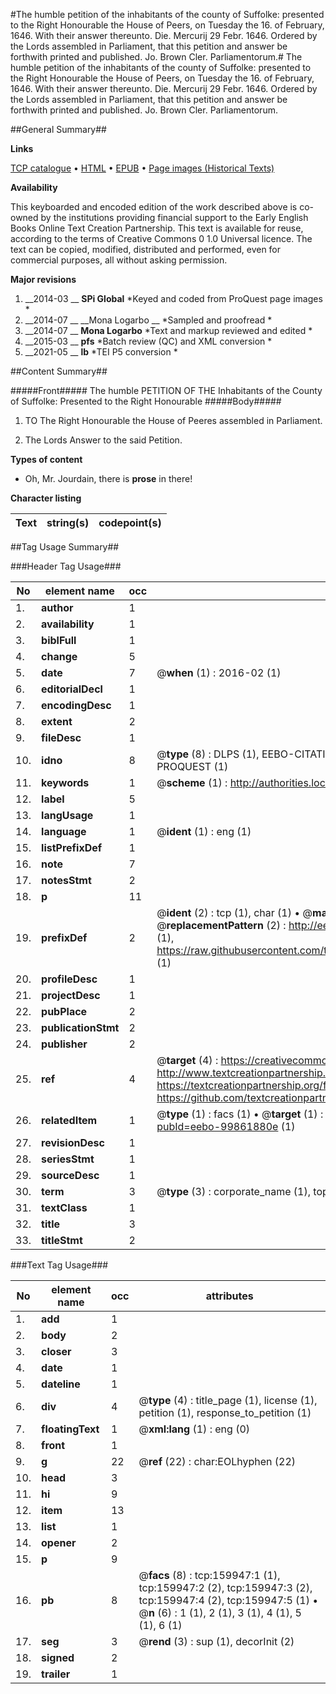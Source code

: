 #The humble petition of the inhabitants of the county of Suffolke: presented to the Right Honourable the House of Peers, on Tuesday the 16. of February, 1646. With their answer thereunto. Die. Mercurij 29 Febr. 1646. Ordered by the Lords assembled in Parliament, that this petition and answer be forthwith printed and published. Jo. Brown Cler. Parliamentorum.#
The humble petition of the inhabitants of the county of Suffolke: presented to the Right Honourable the House of Peers, on Tuesday the 16. of February, 1646. With their answer thereunto. Die. Mercurij 29 Febr. 1646. Ordered by the Lords assembled in Parliament, that this petition and answer be forthwith printed and published. Jo. Brown Cler. Parliamentorum.

##General Summary##

**Links**

[TCP catalogue](http://www.ota.ox.ac.uk/tcp/)  • 
[HTML](http://tei.it.ox.ac.uk/tcp/Texts-HTML/free/A86/A86802.html)  • 
[EPUB](http://tei.it.ox.ac.uk/tcp/Texts-EPUB/free/A86/A86802.epub) • 
[Page images (Historical Texts)](https://historicaltexts.jisc.ac.uk/eebo-99861880e)

**Availability**

This keyboarded and encoded edition of the work described above is co-owned by the
    institutions providing financial support to the Early English Books Online Text Creation
    Partnership. This text is available for reuse, according to the terms of  Creative Commons 0 1.0 Universal
    licence. The text can be copied, modified, distributed and performed, even for commercial
    purposes, all without asking permission.

**Major revisions**

1. __2014-03 __ __SPi Global__ *Keyed and coded from ProQuest page images *
1. __2014-07 __ __Mona Logarbo __ *Sampled and proofread *
1. __2014-07 __ __Mona Logarbo__ *Text and markup reviewed and edited *
1. __2015-03 __ __pfs__ *Batch review (QC) and XML conversion *
1. __2021-05 __ __lb__ *TEI P5 conversion *

##Content Summary##

#####Front#####
The humble PETITION OF THE Inhabitants of the County of Suffolke: Presented to the Right Honourable 
#####Body#####

1. TO The Right Honourable the House of Peeres assembled in Parliament.

1. The Lords Answer to the said Petition.

**Types of content**

  * Oh, Mr. Jourdain, there is **prose** in there!

**Character listing**


|Text|string(s)|codepoint(s)|
|---|---|---|

##Tag Usage Summary##

###Header Tag Usage###

|No|element name|occ|attributes|
|---|---|---|---|
|1.|__author__|1||
|2.|__availability__|1||
|3.|__biblFull__|1||
|4.|__change__|5||
|5.|__date__|7| @__when__ (1) : 2016-02 (1)|
|6.|__editorialDecl__|1||
|7.|__encodingDesc__|1||
|8.|__extent__|2||
|9.|__fileDesc__|1||
|10.|__idno__|8| @__type__ (8) : DLPS (1), EEBO-CITATION (1), VID (1), EEBO-PROQUEST (1), STC (3), PROQUEST (1)|
|11.|__keywords__|1| @__scheme__ (1) : http://authorities.loc.gov/ (1)|
|12.|__label__|5||
|13.|__langUsage__|1||
|14.|__language__|1| @__ident__ (1) : eng (1)|
|15.|__listPrefixDef__|1||
|16.|__note__|7||
|17.|__notesStmt__|2||
|18.|__p__|11||
|19.|__prefixDef__|2| @__ident__ (2) : tcp (1), char (1)  •  @__matchPattern__ (2) : ([0-9\-]+):([0-9IVX]+) (1), (.+) (1)  •  @__replacementPattern__ (2) : http://eebo.chadwyck.com/downloadtiff?vid=$1&page=$2 (1), https://raw.githubusercontent.com/textcreationpartnership/Texts/master/tcpchars.xml#$1 (1)|
|20.|__profileDesc__|1||
|21.|__projectDesc__|1||
|22.|__pubPlace__|2||
|23.|__publicationStmt__|2||
|24.|__publisher__|2||
|25.|__ref__|4| @__target__ (4) : https://creativecommons.org/publicdomain/zero/1.0/ (1), http://www.textcreationpartnership.org/docs/. (1), https://textcreationpartnership.org/faq/#faq05 (1), https://github.com/textcreationpartnership (1)|
|26.|__relatedItem__|1| @__type__ (1) : facs (1)  •  @__target__ (1) : https://data.historicaltexts.jisc.ac.uk/view?pubId=eebo-99861880e (1)|
|27.|__revisionDesc__|1||
|28.|__seriesStmt__|1||
|29.|__sourceDesc__|1||
|30.|__term__|3| @__type__ (3) : corporate_name (1), topical_term (1), geographic_name (1)|
|31.|__textClass__|1||
|32.|__title__|3||
|33.|__titleStmt__|2||


###Text Tag Usage###

|No|element name|occ|attributes|
|---|---|---|---|
|1.|__add__|1||
|2.|__body__|2||
|3.|__closer__|3||
|4.|__date__|1||
|5.|__dateline__|1||
|6.|__div__|4| @__type__ (4) : title_page (1), license (1), petition (1), response_to_petition (1)|
|7.|__floatingText__|1| @__xml:lang__ (1) : eng (0)|
|8.|__front__|1||
|9.|__g__|22| @__ref__ (22) : char:EOLhyphen (22)|
|10.|__head__|3||
|11.|__hi__|9||
|12.|__item__|13||
|13.|__list__|1||
|14.|__opener__|2||
|15.|__p__|9||
|16.|__pb__|8| @__facs__ (8) : tcp:159947:1 (1), tcp:159947:2 (2), tcp:159947:3 (2), tcp:159947:4 (2), tcp:159947:5 (1)  •  @__n__ (6) : 1 (1), 2 (1), 3 (1), 4 (1), 5 (1), 6 (1)|
|17.|__seg__|3| @__rend__ (3) : sup (1), decorInit (2)|
|18.|__signed__|2||
|19.|__trailer__|1||

